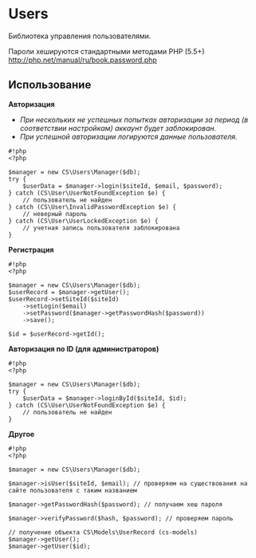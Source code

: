 # Users

Библиотека управления пользователями.

Пароли хешируются стандартными методами PHP (5.5+) http://php.net/manual/ru/book.password.php

## Использование

**Авторизация**

 - *При нескольких не успешных попытках авторизации за период (в соответствии настройкам) аккаунт будет заблокирован.*
 - *При успешной авторизации логируются данные пользователя.*
```
#!php
<?php

$manager = new CS\Users\Manager($db);
try {
    $userData = $manager->login($siteId, $email, $password);
} catch (CS\User\UserNotFoundException $e) {
    // пользователь не найден
} catch (CS\User\InvalidPasswordException $e) {
    // неверный пароль
} catch (CS\User\UserLockedException $e) {
    // учетная запись пользователя заблокирована
}
```
**Регистрация**
```
#!php
<?php

$manager = new CS\Users\Manager($db);
$userRecord = $manager->getUser();
$userRecord->setSiteId($siteId)
    ->setLogin($email)
    ->setPassword($manager->getPasswordHash($password))
    ->save();

$id = $userRecord->getId();
```

**Авторизация по ID (для администраторов)**
```
#!php
<?php

$manager = new CS\Users\Manager($db);
try {
    $userData = $manager->loginById($siteId, $id);
} catch (CS\User\UserNotFoundException $e) {
    // пользователь не найден
}
```

**Другое**
```
#!php
<?php

$manager = new CS\Users\Manager($db);

$manager->isUser($siteId, $email); // проверяем на существования на сайте пользователя с таким названием

$manager->getPasswordHash($password); // получаем хеш пароля

$manager->verifyPassword($hash, $password); // проверяем пароль

// получение объекта CS\Models\UserRecord (cs-models)
$manager->getUser();
$manager->getUser($id);
```